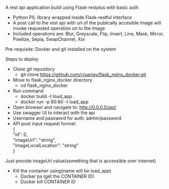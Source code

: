 A rest api application build using Flask-restplus with basic auth
- Python PIL library wrapped inside Flask-restful interface
- A post call to the rest api with url of the publically accesible image will
invoke requested operation on to the image
- Included operations are: Blur, Greyscale, Flip, Invert, Line, Mask, Mirror, Pixelize,
   Sepia, SwapChannel, Xor

Pre-requisite: Docker and git installed on the system

Steps to deploy
- Clone git repository
   - git clone https://github.com/cjsanjay/flask_nginx_docker.git
- Move to flask_nginx_docker directory
   - cd flask_nginx_docker
- Run command
   - docker build -t load_app .
   - docker run -p 80:80 -t load_app
- Open browser and navigate to: http://0.0.0.0/api/
- Use swagger UI to interact with the api
- Username and password for auth: admin/password
- API post input request format:   
{  
  "id": 0,  
  "imageUrl": "string",  
  "imageLocalLocation": "string"  
}   

Just provide imageUrl value(something that is accessible over internet)

- Kill the container using(name will be load_app)
  - Docker ps (get the CONTAINER ID)
  - Docker kill CONTAINER ID
